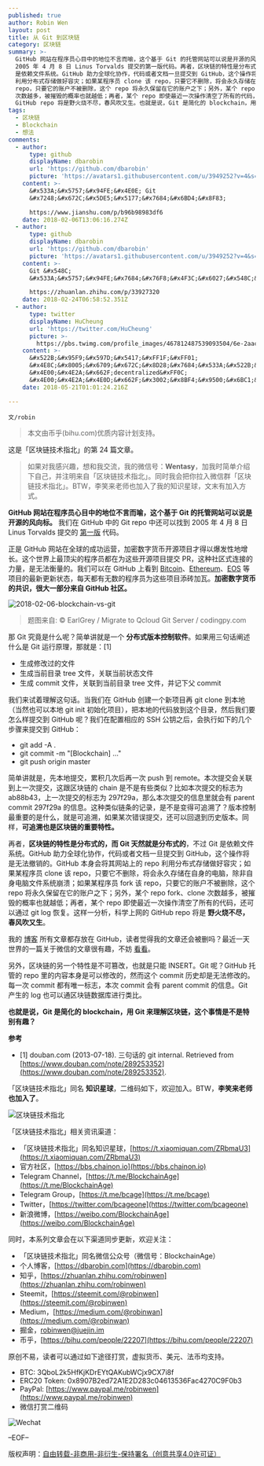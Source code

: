 ```yaml
---
published: true
author: Robin Wen
layout: post
title: 从 Git 到区块链
category: 区块链
summary: >-
  GitHub 网站在程序员心目中的地位不言而喻，这个基于 Git 的托管网站可以说是开源的风向标。我们在 GitHub 中的 Git repo 中还可以找到
  2005 年 4 月 8 日 Linus Torvalds 提交的第一版代码。再者，区块链的特性是分布式的，而 Git 天然就是分布式的，不过 Git
  是依赖文件系统。GitHub 助力全球化协作，代码或者文档一旦提交到 GitHub，这个操作将是无法撤销的。GitHub 本身会将其网站上的 repo
  利用分布式存储做好容灾；如果某程序员 clone 该 repo，只要它不删除，将会永久存储在自身的电脑，除非自身电脑文件系统崩溃；如果某程序员 fork 该
  repo，只要它的账户不被删除，这个 repo 将永久保留在它的账户之下；另外，某个 repo fork、clone
  次数越多，被摧毁的概率也就越低；再者，某个 repo 即使最近一次操作清空了所有的代码，还可以通过 git log 恢复。这样一分析，科学上网的
  GitHub repo 将是野火烧不尽，春风吹又生。也就是说，Git 是简化的 blockchain，用 Git 来理解区块链，这个事情是不是特别有趣？
tags:
  - 区块链
  - Blockchain
  - 想法
comments:
  - author:
      type: github
      displayName: dbarobin
      url: 'https://github.com/dbarobin'
      picture: 'https://avatars1.githubusercontent.com/u/3949252?v=4&s=73'
    content: >-
      &#x533A;&#x5757;&#x94FE;&#x4E0E; Git
      &#x7248;&#x672C;&#x5DE5;&#x5177;&#x7684;&#x6BD4;&#x8F83;

      https://www.jianshu.com/p/b96b98983df6
    date: 2018-02-06T13:06:16.274Z
  - author:
      type: github
      displayName: dbarobin
      url: 'https://github.com/dbarobin'
      picture: 'https://avatars1.githubusercontent.com/u/3949252?v=4&s=73'
    content: >-
      Git &#x548C;
      &#x533A;&#x5757;&#x94FE;&#x7684;&#x76F8;&#x4F3C;&#x6027;&#x548C;&#x5DEE;&#x5F02;&#x6027;&#x6BD4;&#x8F83;

      https://zhuanlan.zhihu.com/p/33927320
    date: 2018-02-24T06:58:52.351Z
  - author:
      type: twitter
      displayName: HuCheung
      url: 'https://twitter.com/HuCheung'
      picture: >-
        https://pbs.twimg.com/profile_images/467812487539093504/6e-2aacg_bigger.jpeg
    content: >-
      &#x522B;&#x95F9;&#x597D;&#x5417;&#xFF1F;&#xFF01;
      &#x4E8C;&#x8005;&#x6709;&#x672C;&#x8D28;&#x7684;&#x533A;&#x522B;&#xFF0C;
      &#x4E00;&#x4E2A;&#x662F;decentralized&#xFF0C;
      &#x4E00;&#x4E2A;&#x4E0D;&#x662F;&#x3002;&#x8BF4;&#x9500;&#x6BC1;&#x4F60;&#x7684;repo&#xFF0C;github&#x5206;&#x5206;&#x949F;&#x949F;&#x4E8B;&#xFF0C;blockchain&#x5374;&#x51E0;&#x4E4E;&#x4E0D;&#x53EF;&#x80FD;&#xFF01;
    date: 2018-05-21T01:01:24.216Z

---
```


`文/robin`

> 本文由币乎(bihu.com)优质内容计划支持。

这是「区块链技术指北」的第 24 篇文章。

> 如果对我感兴趣，想和我交流，我的微信号：**Wentasy**，加我时简单介绍下自己，并注明来自「区块链技术指北」。同时我会把你拉入微信群「区块链技术指北」。BTW，李笑来老师也加入了我的知识星球，文末有加入方式。

**GitHub 网站在程序员心目中的地位不言而喻，这个基于 Git 的托管网站可以说是开源的风向标。** 我们在 GitHub 中的 Git repo 中还可以找到 2005 年 4 月 8 日 Linus Torvalds 提交的 [第一版](https://github.com/git/git/tree/e83c5163316f89bfbde7d9ab23ca2e25604af290) 代码。

正是 GitHub 网站在全球的成功运营，加密数字货币开源项目才得以爆发性地增长。这个世界上最顶尖的程序员都在为这些开源项目提交 PR，这种社区式连接的力量，是无法衡量的。我们可以在 GitHub 上看到 [Bitcoin](https://github.com/bitcoin/bitcoin)、[Ethereum](https://github.com/ethereum/go-ethereum)、[EOS](https://github.com/EOSIO/eos) 等项目的最新更新状态，每天都有无数的程序员为这些项目添砖加瓦。**加密数字货币的共识，很大一部分来自 GitHub 社区。**

![2018-02-06-blockchain-vs-git](https://cdn.wenguobing.com/fgXyzdP.jpg)

> 题图来自: © EarlGrey / Migrate to Qcloud Git Server / codingpy.com

那 Git 究竟是什么呢？简单讲就是一个 **分布式版本控制软件**。如果用三句话阐述什么是 Git 运行原理，那就是：[1]

* 生成修改过的文件
* 生成当前目录 tree 文件，关联当前状态文件
* 生成 commit 文件，关联到当前目录 tree 文件，并记下父 commit

我们来试着理解这句话。当我们在 GitHub 创建一个新项目再 git clone 到本地（当然也可以本地 git init 初始化项目），把本地的代码放到这个目录，然后我们要怎么样提交到 GitHub 呢？我们在配置相应的 SSH 公钥之后，会执行如下的几个步骤来提交到 GitHub：

* git add -A .
* git commit -m "[Blockchain] ..."
* git push origin master

简单讲就是，先本地提交，累积几次后再一次 push 到 remote。本次提交会关联到上一次提交，这跟区块链的 chain 是不是有些类似？比如本次提交的标志为 ab88b43，上一次提交的标志为 297f29a，那么本次提交的信息里就会有 parent commit 297f29a 的信息。这种类似链条的记录，是不是变得可追溯了？版本控制最重要的是什么，就是可追溯，如果某次错误提交，还可以回退到历史版本。同样，**可追溯也是区块链的重要特性。**

再者，**区块链的特性是分布式的，而 Git 天然就是分布式的**，不过 Git 是依赖文件系统。GitHub 助力全球化协作，代码或者文档一旦提交到 GitHub，这个操作将是无法撤销的。GitHub 本身会将其网站上的 repo 利用分布式存储做好容灾；如果某程序员 clone 该 repo，只要它不删除，将会永久存储在自身的电脑，除非自身电脑文件系统崩溃；如果某程序员 fork 该 repo，只要它的账户不被删除，这个 repo 将永久保留在它的账户之下；另外，某个 repo fork、clone 次数越多，被摧毁的概率也就越低；再者，某个 repo 即使最近一次操作清空了所有的代码，还可以通过 git log 恢复。这样一分析，科学上网的 GitHub repo 将是 **野火烧不尽，春风吹又生**。

我的 [博客](https://dbarobin.com) 所有文章都存放在 GitHub，读者觉得我的文章还会被删吗？最近一天世界的一篇关于微信的文章很有趣，不妨 [看看](https://blog.yitianshijie.net/2018/02/02/wechat-equals-gfw)。

另外，区块链的另一个特性是不可篡改，也就是只能 INSERT。Git 呢？GitHub 托管的 repo 里的内容本身是可以修改的，然而这个 commit 历史却是无法修改的。每一次 commit 都有唯一标志，本次 commit 会有 parent commit 的信息。Git 产生的 log 也可以通区块链数据库进行类比。

**也就是说，Git 是简化的 blockchain，用 Git 来理解区块链，这个事情是不是特别有趣？**

**参考**

* [1] douban.com (2013-07-18). 三句话的 git internal. Retrieved from [https://www.douban.com/note/289253352](https://www.douban.com/note/289253352).

「区块链技术指北」同名 **知识星球**，二维码如下，欢迎加入。BTW，**李笑来老师也加入了**。

![区块链技术指北](https://cdn.wenguobing.com/pQxlDqF.jpg)

「区块链技术指北」相关资讯渠道：

* 「区块链技术指北」同名知识星球，[https://t.xiaomiquan.com/ZRbmaU3](https://t.xiaomiquan.com/ZRbmaU3)
* 官方社区，[https://bbs.chainon.io](https://bbs.chainon.io)
* Telegram Channel，[https://t.me/BlockchainAge](https://t.me/BlockchainAge)
* Telegram Group，[https://t.me/bcage](https://t.me/bcage)
* Twitter，[https://twitter.com/bcageone](https://twitter.com/bcageone)
* 新浪微博，[https://weibo.com/BlockchainAge](https://weibo.com/BlockchainAge)

同时，本系列文章会在以下渠道同步更新，欢迎关注：

* 「区块链技术指北」同名微信公众号（微信号：BlockchainAge）
* 个人博客，[https://dbarobin.com](https://dbarobin.com)
* 知乎，[https://zhuanlan.zhihu.com/robinwen](https://zhuanlan.zhihu.com/robinwen)
* Steemit，[https://steemit.com/@robinwen](https://steemit.com/@robinwen)
* Medium，[https://medium.com/@robinwan](https://medium.com/@robinwan)
* 掘金，[robinwen@juejin.im](https://juejin.im/user/5673ccae60b2260ee435f89a/posts)
* 币乎，[https://bihu.com/people/22207](https://bihu.com/people/22207)

原创不易，读者可以通过如下途径打赏，虚拟货币、美元、法币均支持。

* BTC: 3QboL2k5HfKjKDrEYtQAKubWCjx9CX7i8f
* ERC20 Token: 0x8907B2ed72A1E2D283c04613536Fac4270C9F0b3
* PayPal: [https://www.paypal.me/robinwen](https://www.paypal.me/robinwen)
* 微信打赏二维码

![Wechat](https://cdn.wenguobing.com/SzoNl5b.jpg)

–EOF–

版权声明：[自由转载-非商用-非衍生-保持署名（创意共享4.0许可证）](http://creativecommons.org/licenses/by-nc-nd/4.0/deed.zh)
